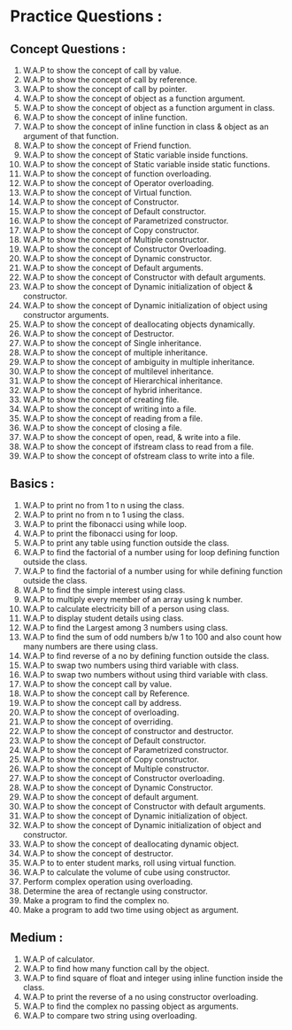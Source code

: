 
# Practice Questions :

## Concept Questions : 

1. W.A.P to show the concept of call by value.
2. W.A.P to show the concept of call by reference.
3. W.A.P to show the concept of call by pointer.
4. W.A.P to show the concept of object as a function argument.
5. W.A.P to show the concept of object as a function argument in class.
6. W.A.P to show the concept of inline function.
7. W.A.P to show the concept of inline function in class & object as an argument of that function.
8. W.A.P to show the concept of Friend function.
9.  W.A.P to show the concept of Static variable inside functions.
10. W.A.P to show the concept of Static variable inside static functions.
11. W.A.P to show the concept of function overloading.
12. W.A.P to show the concept of Operator overloading.
13. W.A.P to show the concept of Virtual function.
15. W.A.P to show the concept of Constructor.
14. W.A.P to show the concept of Default constructor.
16. W.A.P to show the concept of Parametrized constructor.
17. W.A.P to show the concept of Copy constructor.
18. W.A.P to show the concept of Multiple constructor.
19. W.A.P to show the concept of Constructor Overloading.
20. W.A.P to show the concept of Dynamic constructor.
21. W.A.P to show the concept of Default arguments.
22. W.A.P to show the concept of Constructor with default arguments.
23. W.A.P to show the concept of Dynamic initialization of object & constructor. 
24. W.A.P to show the concept of Dynamic initialization of object using constructor arguments. 
25. W.A.P to show the concept of deallocating objects dynamically.
26. W.A.P to show the concept of Destructor. 
27. W.A.P to show the concept of Single inheritance. 
28. W.A.P to show the concept of multiple inheritance. 
29. W.A.P to show the concept of ambiguity in multiple inheritance. 
30. W.A.P to show the concept of multilevel inheritance. 
31. W.A.P to show the concept of Hierarchical inheritance. 
32. W.A.P to show the concept of hybrid inheritance. 
33. W.A.P to show the concept of creating file.
34. W.A.P to show the concept of writing into a file.
35. W.A.P to show the concept of reading from a file.
36. W.A.P to show the concept of closing a file.
37. W.A.P to show the concept of open, read, & write into a file.
38. W.A.P to show the concept of ifstream class to read from a file.
39. W.A.P to show the concept of ofstream class to write into a file.


## Basics :

1. W.A.P to print no from 1 to n using the class.
2. W.A.P to print no from n to 1 using the class.
3. W.A.P to print the fibonacci using while loop.
4. W.A.P to print the fibonacci using for loop.
5. W.A.P to print any table using function outside the class.
6. W.A.P to find the factorial of a number using for loop defining function outside the class.
7. W.A.P to find the factorial of a number using for while defining function outside the class.
8. W.A.P to find the simple interest using class.
9. W.A.P to multiply every member of an array using k number.  
10. W.A.P to calculate electricity bill of a person using class.
11. W.A.P to display student details using class.
12. W.A.P to find the Largest among 3 numbers using class.
13. W.A.P to find the sum of odd numbers b/w 1 to 100 and also count how many numbers are there using class.
14. W.A.P to find reverse of a no by defining function outside the class.
15. W.A.P to swap two numbers using third variable with class.
16. W.A.P to swap two numbers without using third variable with class.
17. W.A.P to show the concept call by value.
18. W.A.P to show the concept call by Reference.
19. W.A.P to show the concept call by address.
20. W.A.P to show the concept of overloading.
21. W.A.P to show the concept of overriding. 
22. W.A.P to show the concept of constructor and destructor.
23. W.A.P to show the concept of Default constructor.
24. W.A.P to show the concept of Parametrized constructor.
25. W.A.P to show the concept of Copy constructor.
26. W.A.P to show the concept of Multiple constructor.
27. W.A.P to show the concept of Constructor overloading.
28. W.A.P to show the concept of Dynamic Constructor.
29. W.A.P to show the concept of default argument.
30. W.A.P to show the concept of Constructor with default arguments.
31. W.A.P to show the concept of Dynamic initialization of object.
32. W.A.P to show the concept of Dynamic initialization of object and constructor.
33. W.A.P to show the concept of deallocating dynamic object.
34. W.A.P to show the concept of destructor.
35. W.A.P to to enter student marks, roll using virtual function.
36. W.A.P to calculate the volume of cube using constructor.
37. Perform complex operation using overloading.
38. Determine the area of rectangle using constructor.
39. Make a program to find the complex no.
40. Make a program to add two time using object as argument.

## Medium :
1. W.A.P of calculator.
2. W.A.P to find how many function call by the object.
3. W.A.P to find square of float and integer using inline function inside the class.
4. W.A.P to print the reverse of a no using constructor overloading.
5. W.A.P to find the complex no passing object as arguments.
6. W.A.P to compare two string using overloading.

 


